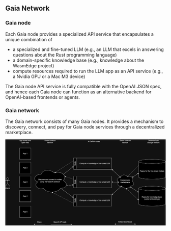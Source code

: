 ## Gaia Network

### Gaia node

Each Gaia node provides a specialized API service that encapsulates a unique combination of

* a specialized and fine-tuned LLM (e.g., an LLM that excels in answering questions about the Rust programming language)
* a domain-specific knowledge base (e.g., knowledge about the WasmEdge project)
* compute resources required to run the LLM app as an API service (e.g., a Nvidia GPU or a Mac M3 device)

The Gaia node API service is fully compatible with the OpenAI JSON spec, and hence each Gaia node can function as an alternative backend for OpenAI-based frontends or agents.

### Gaia network

The Gaia network consists of many Gaia nodes. It provides a mechanism to discovery, connect, and pay for Gaia node services through a decentralized marketplace.

![Gaia network](gaia_arch.png)
